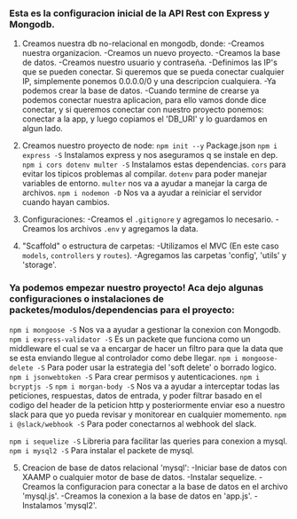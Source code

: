 ### Esta es la configuracion inicial de la API Rest con Express y Mongodb.

1. Creamos nuestra db no-relacional en mongodb, donde:
   -Creamos nuestra organizacion.
   -Creamos un nuevo proyecto.
   -Creamos la base de datos.
   -Creamos nuestro usuario y contraseña.
   -Definimos las IP's que se pueden conectar. Si queremos que se pueda conectar cualquier IP, simplemente ponemos 0.0.0.0/0 y una descripcion cualquiera.
   -Ya podemos crear la base de datos.
   -Cuando termine de crearse ya podemos conectar nuestra aplicacion, para ello vamos donde dice conectar, y si queremos conectar con nuestro proyecto ponemos: conectar a la app, y luego copiamos el 'DB_URI' y lo guardamos en algun lado.

2. Creamos nuestro proyecto de node:
   `npm init --y` Package.json
   `npm i express -S` Instalamos express y nos aseguramos q se instale en dep.
   `npm i cors dotenv multer -S` Instalamos estas dependencias. `cors` para evitar los tipicos problemas al compilar. `dotenv` para poder manejar variables de entorno. `multer` nos va a ayudar a manejar la carga de archivos.
   `npm i nodemon -D` Nos va a ayudar a reiniciar el servidor cuando hayan cambios.

3. Configuraciones:
   -Creamos el `.gitignore` y agregamos lo necesario.
   -Creamos los archivos `.env` y agregamos la data.

4. "Scaffold" o estructura de carpetas:
   -Utilizamos el MVC (En este caso `models`, `controllers` y `routes`).
   -Agregamos las carpetas 'config', 'utils' y 'storage'.

### Ya podemos empezar nuestro proyecto! Aca dejo algunas configuraciones o instalaciones de packetes/modulos/dependencias para el proyecto:

`npm i mongoose -S` Nos va a ayudar a gestionar la conexion con Mongodb.
`npm i express-validator -S` Es un packete que funciona como un middleware el cual se va a encargar de hacer un filtro para que la data que se esta enviando llegue al controlador como debe llegar.
`npm i mongoose-delete -S` Para poder usar la estrategia del 'soft delete' o borrado logico.
`npm i jsonwebtoken -S` Para crear permisos y autenticaciones.
`npm i bcryptjs -S`
`npm i morgan-body -S` Nos va a ayudar a interceptar todas las peticiones, respuestas, datos de entrada, y poder filtrar basado en el codigo del header de la peticion http y posteriormente enviar eso a nuestro slack para que yo pueda revisar y monitorear en cualquier momemento.
`npm i @slack/webhook -S` Para poder conectarnos al webhook del slack.

`npm i sequelize -S` Libreria para facilitar las queries para conexion a mysql.
`npm i mysql2 -S` Para instalar el packete de mysql.

5. Creacion de base de datos relacional 'mysql':
   -Iniciar base de datos con XAAMP o cualquier motor de base de datos.
   -Instalar sequelize.
   -Creamos la configuracion para conectar a la base de datos en el archivo 'mysql.js'.
   -Creamos la conexion a la base de datos en 'app.js'.
   -Instalamos 'mysql2'.
